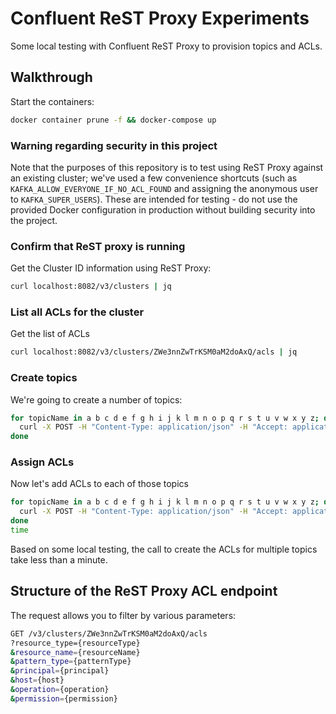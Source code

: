 # Confluent ReST Proxy Experiments

Some local testing with Confluent ReST Proxy to provision topics and ACLs.

## Walkthrough

Start the containers:

```bash
docker container prune -f && docker-compose up
```

### Warning regarding security in this project

Note that the purposes of this repository is to test using ReST Proxy against an existing cluster; we've used a few convenience shortcuts (such as `KAFKA_ALLOW_EVERYONE_IF_NO_ACL_FOUND` and assigning the anonymous user to `KAFKA_SUPER_USERS`).  These are intended for testing - do not use the provided Docker configuration in production without building security into the project.

### Confirm that ReST proxy is running

Get the Cluster ID information using ReST Proxy:

```bash
curl localhost:8082/v3/clusters | jq
```

### List all ACLs for the cluster

Get the list of ACLs

```bash
curl localhost:8082/v3/clusters/ZWe3nnZwTrKSM0aM2doAxQ/acls | jq
```

### Create topics

We're going to create a number of topics:

```bash
for topicName in a b c d e f g h i j k l m n o p q r s t u v w x y z; do
  curl -X POST -H "Content-Type: application/json" -H "Accept: application/json" --data '{"topic_name": "topic_'$topicName'", "partitions_count": 3, "replication_factor": 3}' "http://localhost:8082/v3/clusters/ZWe3nnZwTrKSM0aM2doAxQ/topics"
done 
```

### Assign ACLs

Now let's add ACLs to each of those topics

```bash
for topicName in a b c d e f g h i j k l m n o p q r s t u v w x y z; do
  curl -X POST -H "Content-Type: application/json" -H "Accept: application/json" --data '{ "resource_type": "TOPIC", "resource_name": "'$topicName'", "pattern_type": "LITERAL", "principal": "principalType:principalName", "host": "*", "operation": "READ",  "permission": "ALLOW"}' "http://localhost:8082/v3/clusters/ZWe3nnZwTrKSM0aM2doAxQ/acls"
done
time 
```

Based on some local testing, the call to create the ACLs for multiple topics take less than a minute.

## Structure of the ReST Proxy ACL endpoint

The request allows you to filter by various parameters:

```bash
GET /v3/clusters/ZWe3nnZwTrKSM0aM2doAxQ/acls
?resource_type={resourceType}
&resource_name={resourceName}
&pattern_type={patternType}
&principal={principal}
&host={host}
&operation={operation}
&permission={permission}
```
